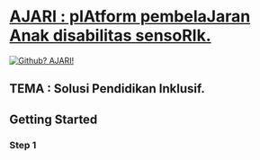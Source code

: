 <h1><a href="https://ajaricapstone.com/">AJARI : plAtform pembelaJaran Anak disabilitas sensoRIk.</a></h1>

[![Github? AJARI!](https://badgen.net/badge/Github/AJARI?color=63BB15&icon=github)](https://ajaricapstone.com/) 

<h2>TEMA : Solusi Pendidikan Inklusif.</h2>

<h2>Getting Started</h2>
<h3>

Step 1

</h3>

